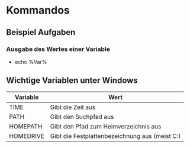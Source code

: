 # Kommandos

## Beispiel Aufgaben

### Ausgabe des Wertes einer Variable

+ echo %Var%

## Wichtige Variablen unter Windows

|Variable|Wert|
|-|-|
|TIME|Gibt die Zeit aus|
|PATH|Gibt den Suchpfad aus|
|HOMEPATH|Gibt den Pfad zum Heimverzeichnis aus|
|HOMEDRIVE|Gibt die Festplattenbezeichnung aus (meist C:)|